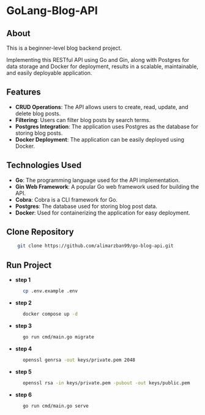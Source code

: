 # GoLang-Blog-API

## About

This is a beginner-level blog backend project.

Implementing this RESTful API using Go and Gin, along with Postgres for data storage and Docker for deployment, results
in a scalable, maintainable, and easily deployable application.

## Features

- **CRUD Operations**: The API allows users to create, read, update, and delete blog posts.
- **Filtering**: Users can filter blog posts by search terms.
- **Postgres Integration**: The application uses Postgres as the database for storing blog posts.
- **Docker Deployment**: The application can be easily deployed using Docker.

## Technologies Used

- **Go**: The programming language used for the API implementation.
- **Gin Web Framework**: A popular Go web framework used for building the API.
- **Cobra**: Cobra is a CLI framework for Go.
- **Postgres**: The database used for storing blog post data.
- **Docker**: Used for containerizing the application for easy deployment.

## Clone Repository

```bash
    git clone https://github.com/alimarzban99/go-blog-api.git
```

## Run Project

- **step 1**

```bash
      cp .env.example .env
```

- **step 2**

```bash
      docker compose up -d
```

- **step 3**

```bash
      go run cmd/main.go migrate
```

- **step 4**

```bash
      openssl genrsa -out keys/private.pem 2048
```

- **step 5**

```bash
      openssl rsa -in keys/private.pem -pubout -out keys/public.pem
```

- **step 6**

```bash
      go run cmd/main.go serve
```